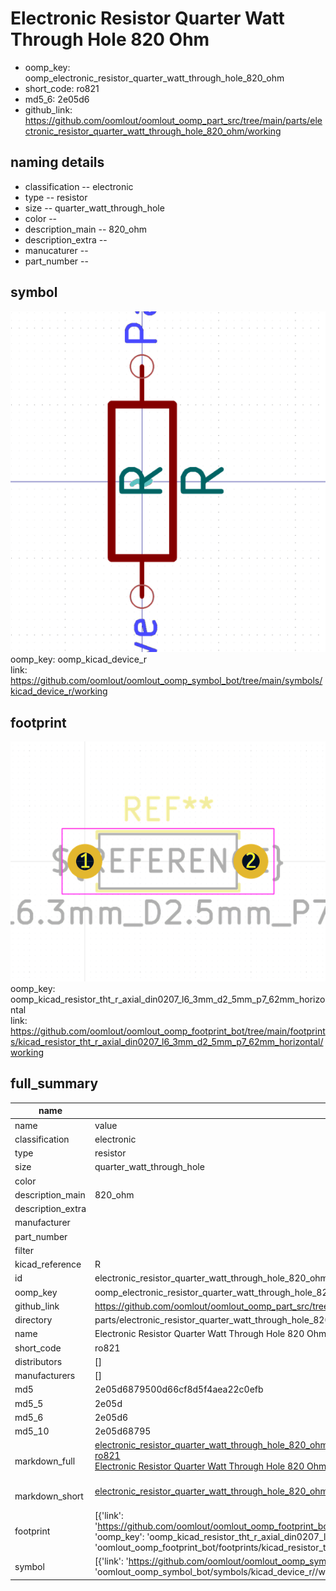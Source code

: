 # Electronic Resistor Quarter Watt Through Hole 820 Ohm

  
* oomp_key: oomp_electronic_resistor_quarter_watt_through_hole_820_ohm 
* short_code: ro821
* md5_6: 2e05d6  
* github_link: https://github.com/oomlout/oomlout_oomp_part_src/tree/main/parts/electronic_resistor_quarter_watt_through_hole_820_ohm/working  
## naming details
* classification -- electronic
* type -- resistor
* size -- quarter_watt_through_hole
* color -- 
* description_main -- 820_ohm
* description_extra -- 
* manucaturer -- 
* part_number -- 



## symbol

![](symbol/0/working/working_600.png)  
oomp_key: oomp_kicad_device_r  
link: https://github.com/oomlout/oomlout_oomp_symbol_bot/tree/main/symbols/kicad_device_r/working  

## footprint

![](footprint/0/working/working_600.png)  
oomp_key: oomp_kicad_resistor_tht_r_axial_din0207_l6_3mm_d2_5mm_p7_62mm_horizontal  
link: https://github.com/oomlout/oomlout_oomp_footprint_bot/tree/main/footprints/kicad_resistor_tht_r_axial_din0207_l6_3mm_d2_5mm_p7_62mm_horizontal/working  

## full_summary
| name | value | 
| --- | --- | 
| name | value | 
| classification | electronic | 
| type | resistor | 
| size | quarter_watt_through_hole | 
| color |  | 
| description_main | 820_ohm | 
| description_extra |  | 
| manufacturer |  | 
| part_number |  | 
| filter |  | 
| kicad_reference | R | 
| id | electronic_resistor_quarter_watt_through_hole_820_ohm | 
| oomp_key | oomp_electronic_resistor_quarter_watt_through_hole_820_ohm | 
| github_link | https://github.com/oomlout/oomlout_oomp_part_src/tree/main/parts/electronic_resistor_quarter_watt_through_hole_820_ohm/working | 
| directory | parts/electronic_resistor_quarter_watt_through_hole_820_ohm | 
| name | Electronic Resistor Quarter Watt Through Hole 820 Ohm | 
| short_code | ro821 | 
| distributors | [] | 
| manufacturers | [] | 
| md5 | 2e05d6879500d66cf8d5f4aea22c0efb | 
| md5_5 | 2e05d | 
| md5_6 | 2e05d6 | 
| md5_10 | 2e05d68795 | 
| markdown_full | [electronic_resistor_quarter_watt_through_hole_820_ohm](https://github.com/oomlout/oomlout_oomp_part_src/tree/main/parts/electronic_resistor_quarter_watt_through_hole_820_ohm/working)<br>[ro821](https://github.com/oomlout/oomlout_oomp_part_src/tree/main/parts/electronic_resistor_quarter_watt_through_hole_820_ohm/working)<br>[Electronic Resistor Quarter Watt Through Hole 820 Ohm](https://github.com/oomlout/oomlout_oomp_part_src/tree/main/parts/electronic_resistor_quarter_watt_through_hole_820_ohm/working)<br><br> | 
| markdown_short | [electronic_resistor_quarter_watt_through_hole_820_ohm](https://github.com/oomlout/oomlout_oomp_part_src/tree/main/parts/electronic_resistor_quarter_watt_through_hole_820_ohm/working)<br><br> | 
| footprint | [{'link': 'https://github.com/oomlout/oomlout_oomp_footprint_bot/tree/main/foootprntss/kicad_resistor_tht_r_axial_din0207_l6_3mm_d2_5mm_p7_62mm_horizontal', 'oomp_key': 'oomp_kicad_resistor_tht_r_axial_din0207_l6_3mm_d2_5mm_p7_62mm_horizontal', 'directory': 'oomlout_oomp_footprint_bot/footprints/kicad_resistor_tht_r_axial_din0207_l6_3mm_d2_5mm_p7_62mm_horizontal//working/working.kicad_mod'}] | 
| symbol | [{'link': 'https://github.com/oomlout/oomlout_oomp_symbol_bot/tree/main/symbols/kicad_device_r', 'oomp_key': 'oomp_kicad_device_r', 'directory': 'oomlout_oomp_symbol_bot/symbols/kicad_device_r//working/working.kicad_sym'}] | 
